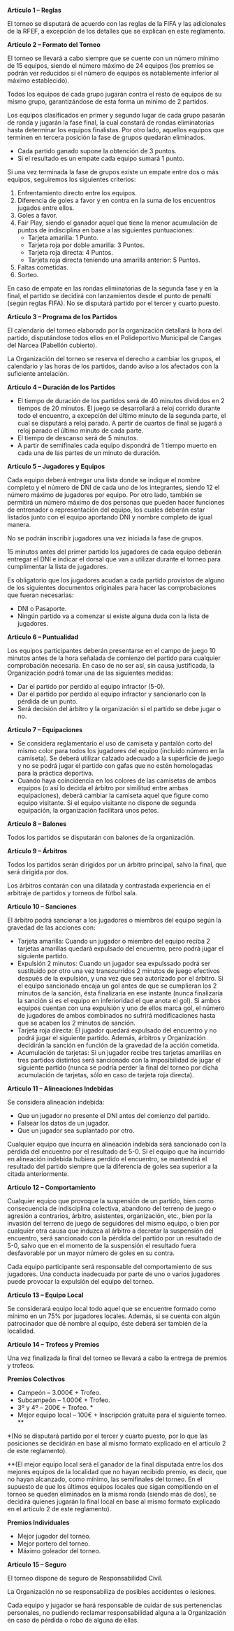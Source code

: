﻿
**Artículo 1 – Reglas**


El torneo se disputará de acuerdo con las reglas de la FIFA y las adicionales de la RFEF, a excepción de los detalles que se explican en este reglamento.

**Artículo 2 – Formato del Torneo**

El torneo se llevará a cabo siempre que se cuente con un número mínimo de 15 equipos, siendo el número máximo de 24 equipos (los premios se podrán ver reducidos si el número de equipos es notablemente inferior al máximo establecido).

Todos los equipos de cada grupo jugarán contra el resto de equipos de su mismo grupo, garantizándose de esta forma un mínimo de 2 partidos.

Los equipos clasificados en primer y segundo lugar de cada grupo pasarán de ronda y jugarán la fase final, la cual constará de rondas eliminatorias hasta determinar los equipos finalistas. Por otro lado, aquellos equipos que terminen en tercera posición la fase de grupos quedarán eliminados.

- Cada partido ganado supone la obtención de 3 puntos.
- Si el resultado es un empate cada equipo sumará 1 punto.

Si una vez terminada la fase de grupos existe un empate entre dos o más equipos, seguiremos los siguientes criterios:
1. Enfrentamiento directo entre los equipos.
2. Diferencia de goles a favor y en contra en la suma de los encuentros jugados entre ellos.
3. Goles a favor.
4. Fair Play, siendo el ganador aquel que tiene la menor acumulación de puntos de indisciplina en base a las siguientes puntuaciones:
   - Tarjeta amarilla: 1 Punto.
   - Tarjeta roja por doble amarilla: 3 Puntos.
   - Tarjeta roja directa: 4 Puntos.
   - Tarjeta roja directa teniendo una amarilla anterior: 5 Puntos.
5. Faltas cometidas.
6. Sorteo.

En caso de empate en las rondas eliminatorias de la segunda fase y en la final, el partido se decidirá con lanzamientos desde el punto de penalti (según reglas FIFA). No se disputará partido por el tercer y cuarto puesto.

**Artículo 3 – Programa de los Partidos**

El calendario del torneo elaborado por la organización detallará la hora del partido, disputándose todos ellos en el Polideportivo Municipal de Cangas del Narcea (Pabellón cubierto).

La Organización del torneo se reserva el derecho a cambiar los grupos, el calendario y las horas de los partidos, dando aviso a los afectados con la suficiente antelación.

**Artículo 4 – Duración de los Partidos**

- El tiempo de duración de los partidos será de 40 minutos divididos en 2 tiempos de 20 minutos. El juego se desarrollará a reloj corrido durante todo el encuentro, a excepción del último minuto de la segunda parte, el cual se disputará a reloj parado. A partir de cuartos de final se jugará a reloj parado el último minuto de cada parte.
- El tiempo de descanso será de 5 minutos.
- A partir de semifinales cada equipo dispondrá de 1 tiempo muerto en cada una de las partes de un minuto de duración.

**Artículo 5 – Jugadores y Equipos**

Cada equipo deberá entregar una lista donde se indique el nombre completo y el número de DNI de cada uno de los integrantes, siendo 12 el número máximo de jugadores por equipo. Por otro lado, también se permitirá un número máximo de dos personas que pueden hacer funciones de entrenador o representación del equipo, los cuales deberán estar listados junto con el equipo aportando DNI y nombre completo de igual manera.

No se podrán inscribir jugadores una vez iniciada la fase de grupos.  

15 minutos antes del primer partido los jugadores de cada equipo deberán entregar el DNI e indicar el dorsal que van a utilizar durante el torneo para cumplimentar la lista de jugadores.

Es obligatorio que los jugadores acudan a cada partido provistos de alguno de los siguientes documentos originales para hacer las comprobaciones que fueran necesarias:
- DNI o Pasaporte.
- Ningún partido va a comenzar si existe alguna duda con la lista de jugadores.

**Artículo 6 – Puntualidad**

Los equipos participantes deberán presentarse en el campo de juego 10 minutos antes de la hora señalada de comienzo del partido para cualquier comprobación necesaria. En caso de no ser así, sin causa justificada, la Organización podrá tomar una de las siguientes medidas:
- Dar el partido por perdido al equipo infractor (5-0).
- Dar el partido por perdido al equipo infractor y sancionarlo con la pérdida de un punto.
- Será decisión del árbitro y la organización si el partido se debe jugar o no.

**Artículo 7 – Equipaciones**

- Se considera reglamentario el uso de camiseta y pantalón corto del mismo color para todos los jugadores del equipo (incluido número en la camiseta). Se deberá utilizar calzado adecuado a la superficie de juego y no se podrá jugar el partido con gafas que no estén homologadas para la práctica deportiva.
- Cuando haya coincidencia en los colores de las camisetas de ambos equipos (o así lo decida el árbitro por similitud entre ambas equipaciones), deberá cambiar la camiseta aquel que figure como equipo visitante. Si el equipo visitante no dispone de segunda equipación, la organización facilitará unos petos.

**Artículo 8 – Balones**

Todos los partidos se disputarán con balones de la organización.

 **Artículo 9 – Árbitros**

Todos los partidos serán dirigidos por un árbitro principal, salvo la final, que será dirigida por dos. 

Los árbitros contarán con una dilatada y contrastada experiencia en el arbitraje de partidos y torneos de fútbol sala.

 **Artículo 10 – Sanciones**

El árbitro podrá sancionar a los jugadores o miembros del equipo según la gravedad de las acciones con:
- Tarjeta amarilla: Cuando un jugador o miembro del equipo reciba 2 tarjetas amarillas quedará expulsado del encuentro, pero podrá jugar el siguiente partido.
- Expulsión 2 minutos: Cuando un jugador sea expulssado podrá ser sustituido por otro una vez transcurridos 2 minutos de juego efectivos después de la expulsión, y una vez que sea autorizado por el árbitro. Si el equipo sancionado encaja un gol antes de que se cumplieran los 2 minutos de la sanción, ésta finalizaría en ese instante (nunca finalizaría la sanción si es el equipo en inferioridad el que anota el gol). Si ambos equipos cuentan con una expulsión y uno de ellos marca gol, el número de jugadores de ambos combinados no sufrirá modificaciones hasta que se acaben los 2 minutos de sanción.
- Tarjeta roja directa: El jugador quedará expulsado del encuentro y no podrá jugar el siguiente partido. Además, árbitros y Organización decidirán la sanción en función de la gravedad de la acción cometida.
- Acumulación de tarjetas: Si un jugador recibe tres tarjetas amarillas en tres partidos distintos será sancionado con la imposibilidad de jugar el siguiente partido (nunca se podría perder la final del torneo por dicha acumulación de tarjetas, sólo en caso de tarjeta roja directa).

**Artículo 11 – Alineaciones Indebidas**

Se considera alineación indebida:
- Que un jugador no presente el DNI antes del comienzo del partido.
- Falsear los datos de un jugador.
- Que un jugador sea suplantado por otro.

Cualquier equipo que incurra en alineación indebida será sancionado con la pérdida del encuentro por el resultado de 5-0. Si el equipo que ha incurrido en alineación indebida hubiera perdido el encuentro, se mantendrá el resultado del partido siempre que la diferencia de goles sea superior a la citada anteriormente.

**Artículo 12 – Comportamiento**

Cualquier equipo que provoque la suspensión de un partido, bien como consecuencia de indisciplina colectiva, abandono del terreno de juego o agresión a contrarios, árbitro, asistentes, organización, etc., bien por la invasión del terreno de juego de seguidores del mismo equipo, o bien por cualquier otra causa que induzca al árbitro a decretar la suspensión del encuentro, será sancionado con la pérdida del partido por un resultado de 5-0, salvo que en el momento de la suspensión el resultado fuera desfavorable por un mayor número de goles en su contra.

Cada equipo participante será responsable del comportamiento de sus jugadores. Una conducta inadecuada por parte de uno o varios jugadores puede provocar la expulsión del equipo del torneo.

**Artículo 13 – Equipo Local**

Se considerará equipo local todo aquel que se encuentre formado como mínimo en un 75% por jugadores locales. Además, si se cuenta con algún patrocinador que dé nombre al equipo, éste deberá ser también de la localidad.

 **Artículo 14 – Trofeos y Premios**

Una vez finalizada la final del torneo se llevará a cabo la entrega de premios y trofeos.

 **Premios Colectivos**
- Campeón – 3.000€ + Trofeo.
- Subcampeón – 1.000€ + Trofeo.
- 3º y 4º – 200€ + Trofeo. *
- Mejor equipo local – 100€ + Inscripción gratuita para el siguiente torneo. **

*(No se disputará partido por el tercer y cuarto puesto, por lo que las posiciones se decidirán en base al mismo formato explicado en el artículo 2 de este reglamento).

**(El mejor equipo local será el ganador de la final disputada entre los dos mejores equipos de la localidad que no hayan recibido premio, es decir, que no hayan alcanzado, como mínimo, las semifinales del torneo. En el supuesto de que los últimos equipos locales que sigan compitiendo en el torneo se queden eliminados en la misma ronda (siendo más de dos), se decidirá quienes jugarán la final local en base al mismo formato explicado en el artículo 2 de este reglamento).

 **Premios Individuales**
- Mejor jugador del torneo.
- Mejor portero del torneo.
- Máximo goleador del torneo.

 **Artículo 15 – Seguro**

El torneo dispone de seguro de Responsabilidad Civil.

La Organización no se responsabiliza de posibles accidentes o lesiones. 

Cada equipo y jugador se hará responsable de cuidar de sus pertenencias personales, no pudiendo reclamar responsabilidad alguna a la Organización en caso de pérdida o robo de alguna de ellas.

